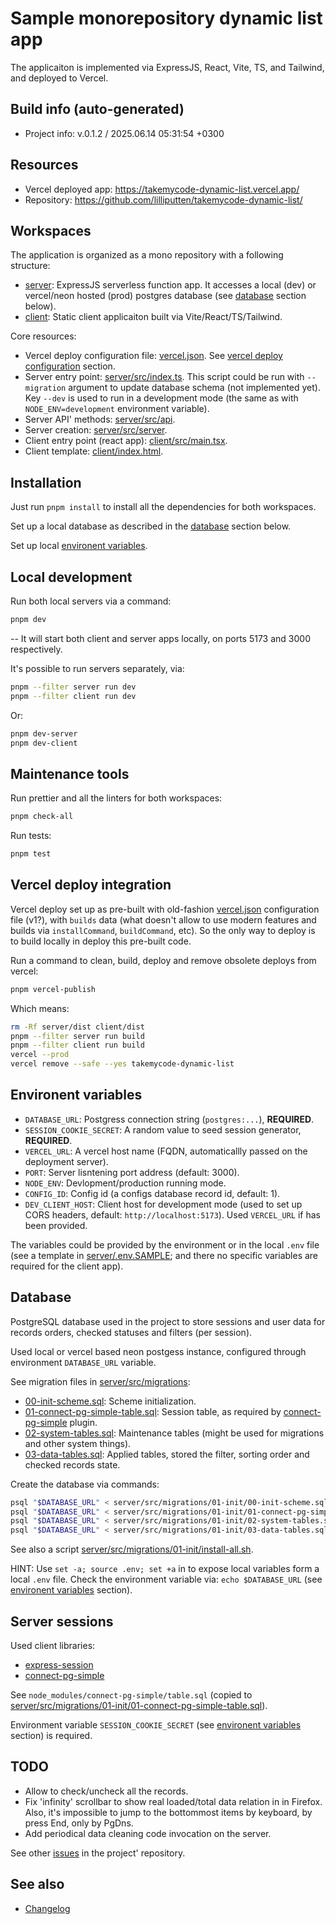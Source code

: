 <!--
 @since 2025.06.07, 19:45
 @changed 2025.06.14, 21:06
-->

# Sample monorepository dynamic list app

The applicaiton is implemented via ExpressJS, React, Vite, TS, and Tailwind, and deployed to Vercel.

## Build info (auto-generated)

- Project info: v.0.1.2 / 2025.06.14 05:31:54 +0300

## Resources

- Vercel deployed app: https://takemycode-dynamic-list.vercel.app/
- Repository: https://github.com/lilliputten/takemycode-dynamic-list/

## Workspaces

The application is organized as a mono repository with a following structure:

- [server](server): ExpressJS serverless function app. It accesses a local (dev) or vercel/neon hosted (prod) postgres database (see [database](#database) section below).
- [client](client): Static client applicaiton built via Vite/React/TS/Tailwind.

Core resources:

- Vercel deploy configuration file: [vercel.json](vercel.json). See [vercel deploy configuration](#vercel-deploy-integration) section.
- Server entry point: [server/src/index.ts](server/src/index.ts). This script could be run with `--migration` argument to update database schema (not implemented yet). Key `--dev` is used to run in a development mode (the same as with `NODE_ENV=development` environment variable).
- Server API' methods: [server/src/api](server/src/api).
- Server creation: [server/src/server](server/src/server).
- Client entry point (react app): [client/src/main.tsx](client/src/main.tsx).
- Client template: [client/index.html](client/index.html).

## Installation

Just run `pnpm install` to install all the dependencies for both workspaces.

Set up a local database as described in the [database](#database) section below.

Set up local [environent variables](#environent-variables).

## Local development

Run both local servers via a command:

```bash
pnpm dev
```

-- It will start both client and server apps locally, on ports 5173 and 3000 respectively.

It's possible to run servers separately, via:

```bash
pnpm --filter server run dev
pnpm --filter client run dev
```
Or:

```bash
pnpm dev-server
pnpm dev-client
```

## Maintenance tools

Run prettier and all the linters for both workspaces:

```bash
pnpm check-all
```

Run tests:

```bash
pnpm test
```

## Vercel deploy integration

Vercel deploy set up as pre-built with old-fashion [vercel.json](vercel.json) configuration file (v1?), with `builds` data (what doesn't allow to use modern features and builds via `installCommand`, `buildCommand`, etc). So the only way to deploy is to build locally in deploy this pre-built code.

Run a command to clean, build, deploy and remove obsolete deploys from vercel:

```bash
pnpm vercel-publish
```

Which means:

```bash
rm -Rf server/dist client/dist
pnpm --filter server run build
pnpm --filter client run build
vercel --prod
vercel remove --safe --yes takemycode-dynamic-list
```

## Environent variables

- `DATABASE_URL`: Postgress connection string (`postgres:...`), **REQUIRED**.
- `SESSION_COOKIE_SECRET`: A random value to seed session generator, **REQUIRED**.
- `VERCEL_URL`: A vercel host name (FQDN, automaticallly passed on the deployment server).
- `PORT`: Server lisntening port address (default: 3000).
- `NODE_ENV`: Devlopment/production running mode.
- `CONFIG_ID`: Config id (a configs database record id, default: 1).
- `DEV_CLIENT_HOST`: Client host for development mode (used to set up CORS headers, default: `http://localhost:5173`). Used `VERCEL_URL` if has been provided.

The variables could be provided by the environment or in the local `.env` file (see a template in [server/.env.SAMPLE](server/.env.SAMPLE); and there no specific variables are required for the client app).

## Database

PostgreSQL database used in the project to store sessions and user data for records orders, checked statuses and filters (per session).

Used local or vercel based neon postgess instance, configured through environment `DATABASE_URL` variable.

See migration files in [server/src/migrations](server/src/migrations):

- [00-init-scheme.sql](server/src/migrations/01-init/00-init-scheme.sql): Scheme initialization.
- [01-connect-pg-simple-table.sql](server/src/migrations/01-init/01-connect-pg-simple-table.sql): Session table, as required by [connect-pg-simple](https://www.npmjs.com/package/connect-pg-simple) plugin.
- [02-system-tables.sql](server/src/migrations/01-init/02-system-tables.sql): Maintenance tables (might be used for migrations and other system things).
- [03-data-tables.sql](server/src/migrations/01-init/03-data-tables.sql): Applied tables, stored the filter, sorting order and checked records state.

Create the database via commands:

```bash
psql "$DATABASE_URL" < server/src/migrations/01-init/00-init-scheme.sql
psql "$DATABASE_URL" < server/src/migrations/01-init/01-connect-pg-simple-table.sql
psql "$DATABASE_URL" < server/src/migrations/01-init/02-system-tables.sql
psql "$DATABASE_URL" < server/src/migrations/01-init/03-data-tables.sql
```

See also a script [server/src/migrations/01-init/install-all.sh](server/src/migrations/01-init/install-all.sh).

HINT: Use `set -a; source .env; set +a` in to expose local variables form a local `.env` file. Check the environment variable via: `echo $DATABASE_URL` (see [environent variables](#environent-variables) section).

## Server sessions

Used client libraries:

- [express-session](https://www.npmjs.com/package/express-session#compatible-session-stores)
- [connect-pg-simple](https://www.npmjs.com/package/connect-pg-simple)

See `node_modules/connect-pg-simple/table.sql` (copied to [server/src/migrations/01-init/01-connect-pg-simple-table.sql](server/src/migrations/01-init/01-connect-pg-simple-table.sql)).

Environment variable `SESSION_COOKIE_SECRET` (see [environent variables](#environent-variables) section) is required.

## TODO

- Allow to check/uncheck all the records.
- Fix 'infinity' scrollbar to show real loaded/total data relation in in Firefox. Also, it's impossible to jump to the bottommost items by keyboard, by press End, only by PgDns.
- Add periodical data cleaning code invocation on the server.

See other [issues](https://github.com/lilliputten/takemycode-dynamic-list/issues) in the project' repository.

## See also

- [Changelog](CHANGELOG.md)
